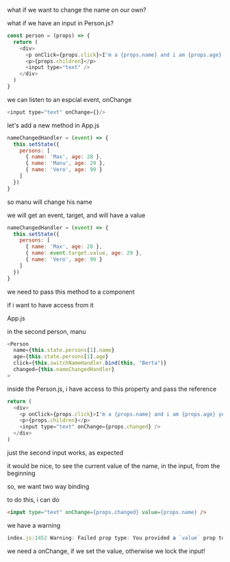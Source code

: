 what if we want to change the name on our own?

what if we have an input in Person.js?

```js
const person = (props) => {
  return (
    <div>
      <p onClick={props.click}>I'm a {props.name} and i am {props.age} years old!</p>
      <p>{props.children}</p>
      <input type="text" />
    </div>
  )
}
```

we can listen to an espcial event, onChange

```js
<input type="text" onChange={}/>
```

let's add a new method in App.js

```js
nameChangedHandler = (event) => {
  this.setState({
    persons: [
      { name: 'Max', age: 28 },
      { name: 'Manu', age: 29 },
      { name: 'Vero', age: 99 }
    ]
  })
}
```

so manu will change his name

we will get an event, target, and will have a value

```js
nameChangedHandler = (event) => {
  this.setState({
    persons: [
      { name: 'Max', age: 28 },
      { name: event.target.value, age: 29 },
      { name: 'Vero', age: 99 }
    ]
  })
}
```

we need to pass this method to a component

if i want to have access from it

App.js

in the second person, manu

```js
<Person
  name={this.state.persons[1].name}
  age={this.state.persons[1].age}
  click={this.switchNameHandler.bind(this, "Berta")}
  changed={this.nameChangedHandler}
>
```

inside the Person.js, i have access to this property and pass the reference

```js
return (
  <div>
    <p onClick={props.click}>I'm a {props.name} and i am {props.age} years old!</p>
    <p>{props.children}</p>
    <input type="text" onChange={props.changed} />
  </div>
)
```

just the second input works, as expected


it would be nice, to see the current value of the name, in the input, from the beginning

so, we want two way binding

to do this, i can do


```html
<input type="text" onChange={props.changed} value={props.name} />
```

we have a warning

```js
index.js:1452 Warning: Failed prop type: You provided a `value` prop to a form field without an `onChange` handler. This will render a read-only field. If the field should be mutable use `defaultValue`. Otherwise, set either `onChange` or `readOnly`.
```

we need a onChange, if we set the value, otherwise we lock the input!




















